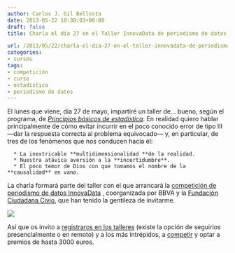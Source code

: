 ```yaml
---
author: Carlos J. Gil Bellosta
date: 2013-05-22 10:30:03+00:00
draft: false
title: Charla el día 27 en el Taller InnovaData de periodismo de datos

url: /2013/05/22/charla-el-dia-27-en-el-taller-innovadata-de-periodismo-de-datos/
categories:
- cursos
tags:
- competición
- curso
- estadística
- periodismo de datos
---
```


El lunes que viene, día 27 de mayo, impartiré un taller de... bueno, según el programa, de _[Principios básicos de estadística](https://www.centrodeinnovacionbbva.com/contents/21636-innovadata-taller-sobre-periodismo-de-datos)_. En realidad quiero hablar principalmente de cómo evitar incurrir en el poco conocido error de tipo III —dar la respuesta correcta al problema equivocado— y, en particular, de tres de los fenómenos que nos conducen hacia él:



	  * La inextricable **multidimensionalidad **de la realidad.
	  * Nuestra atávica aversión a la **incertidumbre**.
	  * El poco temor de Dios con que tomamos el nombre de la **causalidad** en vano.

La charla formará parte del taller con el que arrancará la [competición de periodismo de datos InnovaData](https://www.centrodeinnovacionbbva.com/innovadata) , coorganizada por BBVA y la [Fundación Ciudadana Civio](http://www.civio.es/), que han tenido la gentileza de invitarme.

[![](/wp-uploads/2013/05/InnovaData_banner_3.jpg)
](/wp-uploads/2013/05/InnovaData_banner_3.jpg)

Así que os invito a [registraros en los talleres](https://www.centrodeinnovacionbbva.com/contents/21636-innovadata-taller-sobre-periodismo-de-datos) (existe la opción de seguirlos presencialmente o en remoto) y a los más intrépidos, a [competir](https://www.centrodeinnovacionbbva.com/contents/21793-faq-preguntas-mas-frecuentes-sobre-bbva-innovadata) y optar a premios de hasta 3000 euros.
